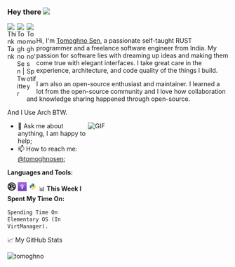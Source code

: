 ### Hey there <img src="https://media.giphy.com/media/hvRJCLFzcasrR4ia7z/giphy.gif" width="25px">
<a href="https://www.youtube.com/channel/UC1fvGpCoIZUtnmXYf52XPcw">
  <img align="left" alt="Think Tank" width="22px" src="https://raw.githubusercontent.com/peterthehan/peterthehan/master/assets/youtube.svg" />
</a>
<a href="https://twitter.com/TomoghnoS">
  <img align="left" alt="Tomoghno Sen | Twitter" width="22px" src="https://raw.githubusercontent.com/peterthehan/peterthehan/master/assets/twitter.svg" />
</a>
<a href="https://open.spotify.com/user/313lliw5qrcpuynu5egutykb6iim">
  <img align="left" alt="Tomoghno's Spotify" width="22px" src="https://raw.githubusercontent.com/peterthehan/peterthehan/master/assets/spotify.svg" />
</a>

<br />


Hi, I'm [Tomoghno Sen](sentomoghno503.wixsite.com/design), a passionate self-taught RUST programmer and a freelance software engineer from India. My passion for software lies with dreaming up ideas and making them come true with elegant interfaces. I take great care in the experience, architecture, and code quality of the things I build.

I am also an open-source enthusiast and maintainer. I learned a lot from the open-source community and I love how collaboration and knowledge sharing happened through open-source.

And I Use Arch BTW.


  <img align="right" alt="GIF" src="https://media.giphy.com/media/CTfg7SZKO10Pe/giphy.gif?raw=true" width="320" height="320" />
  
- 💬 Ask me about anything, I am happy to help;
- 📫 How to reach me: [@tomoghnosen](https://www.instagram.com/tomoghnosen/);

**Languages and Tools:**  

<code><img height="20" src="https://raw.githubusercontent.com/github/explore/80688e429a7d4ef2fca1e82350fe8e3517d3494d/topics/rust/rust.png"></code>
<code><img height="20" src="https://raw.githubusercontent.com/github/explore/main/topics/vala/vala.png"></code>
<code><img height="20" src="https://raw.githubusercontent.com/github/explore/80688e429a7d4ef2fca1e82350fe8e3517d3494d/topics/python/python.png"></code>
📊 **This Week I Spent My Time On:**
<!--START_SECTION:waka-->
```text
Spending Time On Elementary OS (In VirtManager).
```
<!--END_SECTION:waka-->

📈 My GitHub Stats

<p align="left"> <img src="https://github-readme-stats.vercel.app/api?username=tomoghno&show_icons=true&theme=dark" alt="tomoghno" />




